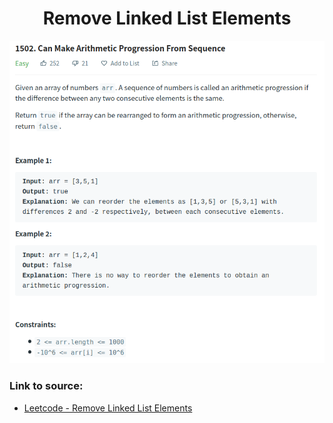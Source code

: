 <h1 align="center">Remove Linked List Elements</h1>

![alt text](https://github.com/matthew01lokiet/Algorithmic-exercises/blob/main/z_description_images/Arrays/can_make_arithmetic_progression_from_sequence.png?raw=true)

### Link to source: 
- <a href="https://leetcode.com/problems/remove-linked-list-elements/">Leetcode - Remove Linked List Elements</a>

